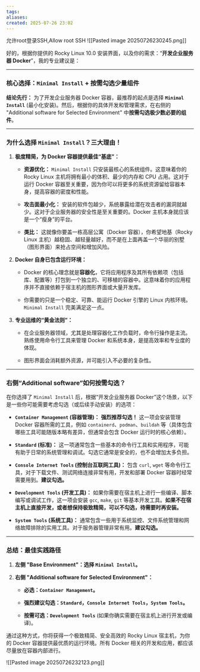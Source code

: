 ```yaml
---
tags: 
aliases: 
created: 2025-07-26 23:02
---
```


允许root登录SSH,Allow root SSH
![[Pasted image 20250726230245.png]]

好的，根据你提供的 Rocky Linux 10.0 安装界面，以及你的需求：“**开发企业服务器 Docker**”，我的专业建议是：

---

### **核心选择：`Minimal Install` + 按需勾选少量组件**

**结论先行：** 为了开发企业服务器 Docker 容器，最推荐的起点是选择 **`Minimal Install`** (最小化安装)。然后，根据你的具体开发和管理需求，在右侧的 "Additional software for Selected Environment" 中**按需勾选极少数必要的组件**。

---

### **为什么选择 `Minimal Install`？三大理由！**

1. **极度精简，为 Docker 容器提供最佳“基底”：**
    
    - **资源优化：** `Minimal Install` 只安装最核心的系统组件。这意味着你的 Rocky Linux 主机将拥有最小的体积、最少的内存和 CPU 占用。这对于运行 Docker 容器至关重要，因为你可以将更多的系统资源留给容器本身，提高容器的密度和性能。
        
    - **攻击面最小化：** 安装的软件包越少，系统暴露给潜在攻击者的漏洞就越少。这对于企业服务器的安全性是至关重要的。Docker 主机本身就应该是一个“瘦身”的平台。
        
    - **类比：** 这就像你要盖一栋高层公寓（Docker 容器），你希望地基（Rocky Linux 主机）越稳固、越轻量越好，而不是在上面再盖一个华丽的别墅（图形界面）来抢占空间和增加风险。
        
2. **Docker 自身已包含运行环境：**
    
    - Docker 的核心理念就是**容器化**，它将应用程序及其所有依赖项（包括库、配置等）打包到一个独立的、可移植的容器中。这意味着你的应用程序并不直接依赖于宿主机的图形界面或大量开发库。
        
    - 你需要的只是一个稳定、可靠、能运行 Docker 引擎的 Linux 内核环境。`Minimal Install` 完美满足这一点。
        
3. **专业运维的“黄金法则”：**
    
    - 在企业服务器领域，尤其是处理容器化工作负载时，命令行操作是主流。熟练使用命令行工具来管理 Docker 和系统本身，是提高效率和专业度的体现。
        
    - 图形界面会消耗额外资源，并可能引入不必要的复杂性。
        

---

### **右侧“Additional software”如何按需勾选？**

在你选择了 `Minimal Install` 后，根据“开发企业服务器 Docker”这个场景，以下是一些你可能需要考虑勾选（或后续手动安装）的选项：

- **`Container Management` (容器管理)：** **强烈推荐勾选！** 这一项会安装管理 Docker 容器所需的工具，例如 `containerd`、`podman`、`buildah` 等（具体包含哪些工具可能随版本略有差异，但通常会包含 Docker 运行时的核心依赖）。
    
- **`Standard` (标准)：** 这一项通常包含一些基本的命令行工具和实用程序，可能有助于日常的系统管理和调试。勾选它通常是安全的，也不会增加太多负担。
    
- **`Console Internet Tools` (控制台互联网工具)：** 包含 `curl`, `wget` 等命令行工具，对于下载文件、测试网络连接非常有用，开发和部署 Docker 容器时经常需要用到。**建议勾选。**
    
- **`Development Tools` (开发工具)：** 如果你需要在宿主机上进行一些编译、脚本编写或调试工作，这一项会安装 `gcc`, `make`, `git` 等基本开发工具。**如果不在宿主机上直接开发，或者想保持极致精简，可以不勾选，待需要时再安装。**
    
- **`System Tools` (系统工具)：** 通常包含一些用于系统监控、文件系统管理和网络故障排除的实用工具。对于服务器管理非常有用。**建议勾选。**
    

---

### **总结：最佳实践路径**

1. **左侧 "Base Environment"：选择 `Minimal Install`。**
    
2. **右侧 "Additional software for Selected Environment"：**
    
    - **必选：`Container Management`。**
        
    - **强烈建议勾选：`Standard`，`Console Internet Tools`，`System Tools`。**
        
    - **按需可选：`Development Tools`** (如果你确实需要在宿主机上进行开发或编译)。
        

通过这种方式，你将获得一个极致精简、安全高效的 Rocky Linux 宿主机，为你的 Docker 容器提供最优质的运行环境。所有 Docker 相关的开发和应用，都应该尽量放在容器内部进行。

![[Pasted image 20250726232123.png]]